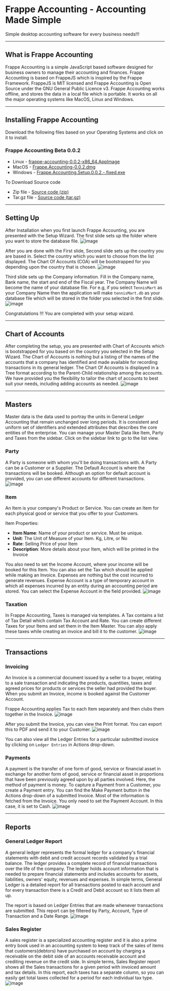 # Frappe Accounting - Accounting Made Simple
Simple desktop accounting software for every business needs!!!

---

## What is Frappe Accounting
Frappe Accounting is a simple JavaScript based software designed for business owners to manage their accounting and finances. Frappe Accounting is based on FrappeJS which is inspired by the Frappe Framework. FrappeJS is MIT licensed and Frappe Accounting is Open Source under the GNU General Public Licence v3. Frappe Accounting works offline, and stores the data in a local file which is portable. It works on all the major operating systems like MacOS, Linux and Windows.

---

## Installing Frappe Accounting
Download the following files based on your Operating Systems and click on it to install.

### Frappe Accounting Beta 0.0.2
- Linux - [frappe-accounting-0.0.2-x86_64.AppImage](https://github.com/frappe/accounting/releases/download/0.0.2/frappe-accounting-0.0.2-x86_64.AppImage)
- MacOS - [Frappe.Accounting-0.0.2.dmg](https://github.com/frappe/accounting/releases/download/0.0.2/Frappe.Accounting-0.0.2.dmg)
- Windows - [Frappe.Accounting.Setup.0.0.2.-.fixed.exe](https://github.com/frappe/accounting/releases/download/0.0.2/Frappe.Accounting.Setup.0.0.2.-.fixed.exe)

To Download Source code
- Zip file - [Source code (zip)](https://github.com/frappe/accounting/archive/0.0.2.zip)
- Tar.gz file - [Source code (tar.gz)](https://github.com/frappe/accounting/archive/0.0.2.tar.gz)

---

## Setting Up

After Installation when you first launch Frappe Accounting, you are presented with the Setup Wizard. The first slide sets up the folder where you want to store the database file.
![image](https://user-images.githubusercontent.com/9355208/46083685-935c1580-c1bf-11e8-8b45-7ab2ecdf7c79.png)

After you are done with the First slide, Second slide sets up the country you are based in. Select the country which you want to choose from the list displayed. The Chart Of Accounts (COA) will be bootstrapped for you depending upon the country that is chosen.
![image](https://user-images.githubusercontent.com/9355208/46083725-aa026c80-c1bf-11e8-98e3-0aa0ebc87166.png)

Third slide sets up the Company information. Fill in the Company name, Bank name, the start and end of the Fiscal year. The Company Name will become the name of your database file. For e.g, if you select `TennisMart` as your Company Name then the application will make `tennisMart.db` as your database file which will be stored in the folder you selected in the first slide.
![image](https://user-images.githubusercontent.com/9355208/46083809-cdc5b280-c1bf-11e8-8f3d-0dd62079c402.png)

Congratulations !!! You are completed with your setup wizard.

---

## Chart of Accounts

After completing the setup, you are presented with Chart of Accounts which is bootstrapped for you based on the country you selected in the Setup Wizard. The Chart of Accounts is nothing but a listing of the names of the accounts that a company has identified and made available for recording transactions in its general ledger. The Chart Of Accounts is displayed in a Tree format according to the Parent-Child relationship among the accounts. We have provided you the flexibility to tailor the chart of accounts to best suit your needs, including adding accounts as needed.
![image](https://user-images.githubusercontent.com/9355208/46086723-5b0c0580-c1c6-11e8-8638-fe6223f57b14.png)

---

## Masters

Master data is the data used to portray the units in General Ledger Accounting that remain unchanged over long periods. It is consistent and uniform set of identifiers and extended attributes that describes the core entities of the enterprise. You can manage your Master Data like Item, Party and Taxes from the sidebar. Click on the sidebar link to go to the list view.

### Party

A Party is someone with whom you'll be doing transactions with. A Party can be a Customer or a Supplier. The Default Account is where the transactions will be booked. Although an option for default account is provided, you can use different accounts for different transactions.  
![image](https://user-images.githubusercontent.com/9355208/46093738-bd203700-c1d5-11e8-932a-5d1e137d7db7.png)

### Item

An Item is your company's Product or Service. You can create an Item for each physical good or service that you offer to your Customers.

Item Properties:
- **Item Name**: Name of your product or service. Must be unique.
- **Unit**: The Unit of Measure of your Item. Kg, Litre, or No
- **Rate**: Selling Price of your Item
- **Description**: More details about your Item, which will be printed in the Invoice

You also need to set the Income Account, where your income will be booked for this Item.
You can also set the Tax which should be applied while making an Invoice.
Expenses are nothing but the cost incurred to generate revenues. Expense Account is a type of temporary account in which all expenses incurred by an entity during an accounting period are stored. You can select the Expense Account in the field provided.
![image](https://user-images.githubusercontent.com/9355208/46093837-125c4880-c1d6-11e8-9c8b-a3b8a3754314.png)

### Taxation

In Frappe Accounting, Taxes is managed via templates. A Tax contains a list of Tax Detail which contain Tax Account and Rate. You can create different Taxes for your Items and set them in the Item Master. You can also apply these taxes while creating an invoice and bill it to the customer.
![image](https://user-images.githubusercontent.com/9355208/46093951-551e2080-c1d6-11e8-921a-7798726a3c0b.png)

---

## Transactions

### Invoicing

An Invoice is a commercial document issued by a seller to a buyer, relating to a sale transaction and indicating the products, quantities, taxes and agreed prices for products or services the seller had provided the buyer. When you submit an Invoice, income is booked against the Customer Account.

Frappe Accounting applies Tax to each Item separately and then clubs them together in the Invoice.
![image](https://user-images.githubusercontent.com/9355208/46093040-f22b8a00-c1d3-11e8-9e4f-6dee58c36804.png)

After you submit the Invoice, you can view the Print format. You can export this to PDF and send it to your Customer.
![image](https://user-images.githubusercontent.com/9355208/46093618-6adf1600-c1d5-11e8-9a1d-2dd5b67f9f6e.png)

You can also view all the Ledger Entries for a particular submitted invoice by clicking on `Ledger Entries` in Actions drop-down.

### Payments

A payment is the transfer of one form of good, service or financial asset in exchange for another form of good, service or financial asset in proportions that have been previously agreed upon by all parties involved. Here, the method of payment is money. To capture a Payment from a Customer, you create a Payment entry. You can find the Make Payment button in the Actions drop-down of a submitted Invoice. Most of the information is fetched from the Invoice. You only need to set the Payment Account. In this case, it is set to Cash.
![image](https://user-images.githubusercontent.com/9355208/46093574-50a53800-c1d5-11e8-9c2a-6fefd4dee814.png)

---

## Reports

### General Ledger Report

A general ledger represents the formal ledger for a company's financial statements with debit and credit account records validated by a trial balance. The ledger provides a complete record of financial transactions over the life of the company. The ledger holds account information that is needed to prepare financial statements and includes accounts for assets, liabilities, owners' equity, revenues and expenses. In simple terms, General Ledger is a detailed report for all transactions posted to each account and for every transaction there is a Credit and Debit account so it lists them all up.

The report is based on Ledger Entries that are made whenever transactions are submitted. This report can be filtered by Party, Account, Type of Transaction and a Date Range.
![image](https://user-images.githubusercontent.com/9355208/46094178-eb524680-c1d6-11e8-91b4-cd68674b7689.png)

### Sales Register

A sales register is a specialized accounting register and it is also a prime entry book used in an accounting system to keep track of the sales of items that customers(debtors) have purchased on account by charging a receivable on the debit side of an accounts receivable account and crediting revenue on the credit side. In simple terms, Sales Register report shows all the Sales transactions for a given period with invoiced amount and tax details. In this report, each taxes has a separate column, so you can easily get total taxes collected for a period for each individual tax type.
![image](https://user-images.githubusercontent.com/9355208/46094405-77646e00-c1d7-11e8-9c7b-0335b14a7515.png)
